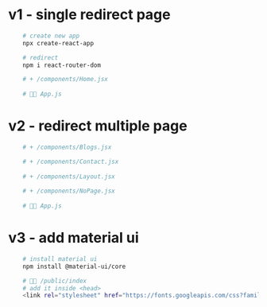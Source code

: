 # v1 - single redirect page
```bash
    # create new app
    npx create-react-app

    # redirect
    npm i react-router-dom

    # + /components/Home.jsx
    
    # 👨‍💻 App.js
```

# v2 - redirect multiple page
```bash
    # + /components/Blogs.jsx

    # + /components/Contact.jsx
    
    # + /components/Layout.jsx
    
    # + /components/NoPage.jsx
    
    # 👨‍💻 App.js
```

# v3 - add material ui
```bash
    # install material ui
    npm install @material-ui/core

    # 👨‍💻 /public/index
    # add it inside <head>
    <link rel="stylesheet" href="https://fonts.googleapis.com/css?family=Roboto:300,400,500" />

```